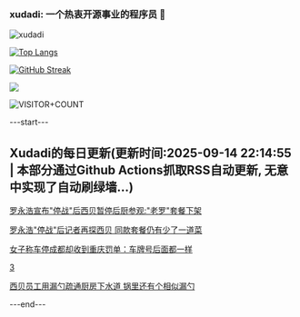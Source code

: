 ### xudadi: 一个热衷开源事业的程序员 👋

![xudadi](https://github-readme-stats-git-masterorgs-github-readme-stats-team.vercel.app/api?username=xudadi)

[![Top Langs](https://github-readme-stats.vercel.app/api/top-langs/?username=xudadi)](https://github.com/anuraghazra/github-readme-stats)

[![GitHub Streak](https://streak-stats.demolab.com?user=xudadi&locale=zh_Hans)](https://git.io/streak-stats)

![](https://raw.githubusercontent.com/xudadi/xudadi/main/assets/github-contribution-grid-snake.svg)

![VISITOR+COUNT](https://komarev.com/ghpvc/?username=xudadi&label=VISITOR+COUNT)


---start---

## Xudadi的每日更新(更新时间:2025-09-14 22:14:55 | 本部分通过Github Actions抓取RSS自动更新, 无意中实现了自动刷绿墙...)

[罗永浩宣布"停战"后西贝暂停后厨参观:"老罗"套餐下架](https://m.163.com/news/article/K9EBFM15053469LG.html)

[罗永浩"停战"后记者再探西贝 同款套餐仍有少了一道菜](https://m.163.com/news/article/K9E048FA0550B6IS.html)

[女子称车停成都却收到重庆罚单：车牌号后面都一样](https://m.163.com/news/article/K9DTE4II053469LG.html)

[3](https://m.163.com/touch/news/sub/domestic)

[西贝员工用漏勺疏通厨房下水道 锅里还有个相似漏勺](https://m.163.com/news/article/K9DSB4HT053469LG.html)

---end---
